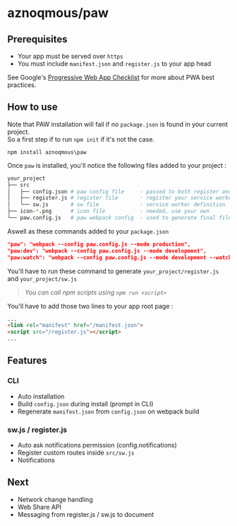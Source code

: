 # aznoqmous/paw

## Prerequisites
- Your app must be served over `https`
- You must include `manifest.json` and `register.js` to your app head

See Google's [Progressive Web App Checklist](https://developers.google.com/web/progressive-web-apps/checklist) for more about PWA best practices.

## How to use
Note that PAW installation will fail if no `package.json` is found in your current project.  
So a first step if to run `npm init` if it's not the case.

`npm install aznoqmous\paw`  


Once `paw` is installed, you'll notice the following files added to your project :

```sh
your_project
├── src
│   ├── config.json # paw config file     - passed to both register and sw, generate your /manifest.json
│   ├── register.js # register file       - register your service worker
│   └── sw.js       # sw file             - service worker definition
├── icon-*.png      # icon file           - needed, use your own
└── paw.config.js   # paw webpack config  - used to generate final files
```

Aswell as these commands added to your `package.json`  
```json
"paw": "webpack --config paw.config.js --mode production",
"paw:dev": "webpack --config paw.config.js --mode development",
"paw:watch": "webpack --config paw.config.js --mode development --watch"
```
You'll have to run these command to generate `your_project/register.js` and `your_project/sw.js`  
>_You can call npm scripts using `npm run <script>`_

You'll have to add those two lines to your app root page :
```html
...
<link rel="manifest" href="/manifest.json">
<script src="/register.js"></script>
...
```

## Features
### CLI
- Auto installation
- Build `config.json` during install (prompt in CLI)
- Regenerate `manifest.json` from `config.json` on webpack build

### sw.js / register.js
- Auto ask notifications permission (config.notifications)
- Register custom routes inside `src/sw.js`
- Notifications

## Next
- Network change handling
- Web Share API
- Messaging from register.js / sw.js to document
